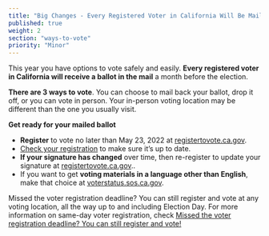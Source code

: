 ```yaml
---
title: "Big Changes - Every Registered Voter in California Will Be Mailed a Ballot"
published: true
weight: 2
section: "ways-to-vote"
priority: "Minor"
---
```


This year you have options to vote safely and easily. **Every registered voter in California will receive a ballot in the mail** a month before the election.

**There are 3 ways to vote**. You can choose to mail back your ballot, drop it off, or you can vote in person. Your in-person voting location may be different than the one you usually visit. 

**Get ready for your mailed ballot**
- **Register** to vote no later than May 23, 2022 at [registertovote.ca.gov](https://registertovote.ca.gov/).
- [Check your registration](https://voterstatus.sos.ca.gov/) to make sure it’s up to date. 
- **If your signature has changed** over time, then re-register to update your signature at [registertovote.ca.gov](https://registertovote.ca.gov/)..
- If you want to get **voting materials in a language other than English**, make that choice at [voterstatus.sos.ca.gov](https://voterstatus.sos.ca.gov/).

Missed the voter registration deadline? You can still register and vote at any voting location, all the way up to and including Election Day. For more information on same-day voter registration, check [Missed the voter registration deadline? You can still register and vote!](#menu-item-missed-the-voter-registration-deadline-you-can-still-register-and-vote)
